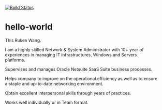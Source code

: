 [![Build Status](https://dev.azure.com/rkw819/Getting%20Started/_apis/build/status/rkw819.hello-world?branchName=master)](https://dev.azure.com/rkw819/Getting%20Started/_build/latest?definitionId=2&branchName=master)
# hello-world

This Ruken Wang. 

I am a highly skilled Network & System Administrator with 10+ year of experiences in managing IT infrastructures, Windows and Servers platforms.

Supervises and manages Oracle Netsuite SaaS Suite business processes.

Helps company to improve on the operational efficiency as well as to ensure a staple and up-to-date networking environment. 

Obtain excellent interpersonal skills through years of practices.

Works well individually or in Team format.


